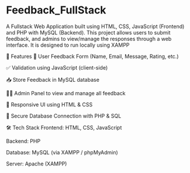 # Feedback_FullStack
A Fullstack Web Application built using HTML, CSS, JavaScript (Frontend) and PHP with MySQL (Backend). This project allows users to submit feedback, and admins to view/manage the responses through a web interface. It is designed to run locally using XAMPP

🚀 Features
📝 User Feedback Form (Name, Email, Message, Rating, etc.)

✅ Validation using JavaScript (client-side)

📥 Store Feedback in MySQL database

👨‍💼 Admin Panel to view and manage all feedback

🎨 Responsive UI using HTML & CSS

🔐 Secure Database Connection with PHP & SQL

🛠️ Tech Stack
Frontend: HTML, CSS, JavaScript

Backend: PHP

Database: MySQL (via XAMPP / phpMyAdmin)

Server: Apache (XAMPP)
